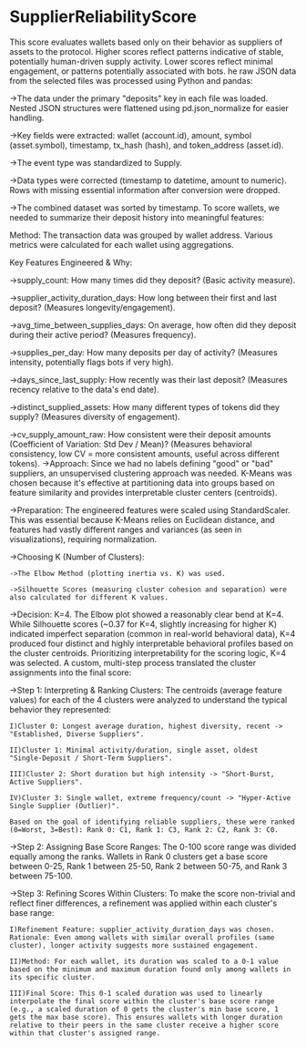 # SupplierReliabilityScore
 This score evaluates wallets based only on their behavior as suppliers of assets to the protocol. Higher scores reflect patterns indicative of stable, potentially human-driven supply activity. Lower scores reflect minimal engagement, or patterns potentially associated with bots.
he raw JSON data from the selected files was processed using Python and pandas:

->The data under the primary "deposits" key in each file was loaded.
Nested JSON structures were flattened using pd.json_normalize for easier handling.

->Key fields were extracted: wallet (account.id), amount, symbol (asset.symbol), timestamp, tx_hash (hash), and token_address (asset.id).

->The event type was standardized to Supply.

->Data types were corrected (timestamp to datetime, amount to numeric). Rows with missing essential information after conversion were dropped.

->The combined dataset was sorted by timestamp.
To score wallets, we needed to summarize their deposit history into meaningful features:

Method: The transaction data was grouped by wallet address. Various metrics were calculated for each wallet using aggregations.

Key Features Engineered & Why:

->supply_count: How many times did they deposit? (Basic activity measure).

->supplier_activity_duration_days: How long between their first and last deposit? (Measures longevity/engagement).

->avg_time_between_supplies_days: On average, how often did they deposit during their active period? (Measures frequency).

->supplies_per_day: How many deposits per day of activity? (Measures intensity, potentially flags bots if very high).

->days_since_last_supply: How recently was their last deposit? (Measures recency relative to the data's end date).

->distinct_supplied_assets: How many different types of tokens did they supply? (Measures diversity of engagement).

->cv_supply_amount_raw: How consistent were their deposit amounts (Coefficient of Variation: Std Dev / Mean)? (Measures behavioral consistency, low CV = more consistent amounts, useful across different tokens).
->Approach: Since we had no labels defining "good" or "bad" suppliers, an unsupervised clustering approach was needed. K-Means was chosen because it's effective at partitioning data into groups based on feature similarity and provides interpretable cluster centers (centroids).

->Preparation: The engineered features were scaled using StandardScaler. This was essential because K-Means relies on Euclidean distance, and features had vastly different ranges and variances (as seen in visualizations), requiring normalization.

->Choosing K (Number of Clusters):

    ->The Elbow Method (plotting inertia vs. K) was used.

    ->Silhouette Scores (measuring cluster cohesion and separation) were also calculated for different K values.

->Decision: K=4. The Elbow plot showed a reasonably clear bend at K=4. While Silhouette scores (~0.37 for K=4, slightly increasing for higher K) indicated imperfect separation (common in real-world behavioral data), K=4 produced four distinct and highly interpretable behavioral profiles based on the cluster centroids. Prioritizing interpretability for the scoring logic, K=4 was selected.
A custom, multi-step process translated the cluster assignments into the final score:

->Step 1: Interpreting & Ranking Clusters: The centroids (average feature values) for each of the 4 clusters were analyzed to understand the typical behavior they represented:

    I)Cluster 0: Longest average duration, highest diversity, recent -> "Established, Diverse Suppliers".

    II)Cluster 1: Minimal activity/duration, single asset, oldest  "Single-Deposit / Short-Term Suppliers".

    III)Cluster 2: Short duration but high intensity -> "Short-Burst, Active Suppliers".

    IV)Cluster 3: Single wallet, extreme frequency/count -> "Hyper-Active Single Supplier (Outlier)".

    Based on the goal of identifying reliable suppliers, these were ranked (0=Worst, 3=Best): Rank 0: C1, Rank 1: C3, Rank 2: C2, Rank 3: C0.

->Step 2: Assigning Base Score Ranges: The 0-100 score range was divided equally among the ranks. Wallets in Rank 0 clusters get a base score between 0-25, Rank 1 between 25-50, Rank 2 between 50-75, and Rank 3 between 75-100.

->Step 3: Refining Scores Within Clusters: To make the score non-trivial and reflect finer differences, a refinement was applied within each cluster's base range:

    I)Refinement Feature: supplier_activity_duration_days was chosen. Rationale: Even among wallets with similar overall profiles (same cluster), longer activity suggests more sustained engagement.

    II)Method: For each wallet, its duration was scaled to a 0-1 value based on the minimum and maximum duration found only among wallets in its specific cluster.
    
    III)Final Score: This 0-1 scaled duration was used to linearly interpolate the final score within the cluster's base score range (e.g., a scaled duration of 0 gets the cluster's min base score, 1 gets the max base score). This ensures wallets with longer duration relative to their peers in the same cluster receive a higher score within that cluster's assigned range.

